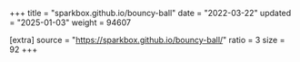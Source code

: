 +++
title = "sparkbox.github.io/bouncy-ball"
date = "2022-03-22"
updated = "2025-01-03"
weight = 94607

[extra]
source = "https://sparkbox.github.io/bouncy-ball/"
ratio = 3
size = 92
+++
